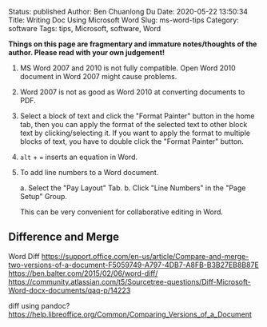 Status: published
Author: Ben Chuanlong Du
Date: 2020-05-22 13:50:34
Title: Writing Doc Using Microsoft Word
Slug: ms-word-tips
Category: software
Tags: tips, Microsoft, software, Word

**Things on this page are fragmentary and immature notes/thoughts of the author.
Please read with your own judgement!**



1. MS Word 2007 and 2010 is not fully compatible.
    Open Word 2010 document in Word 2007 might cause problems.

2. Word 2007 is not as good as Word 2010 at converting documents to PDF.

3. Select a block of text and click the "Format Painter" button in the home tab,
    then you can apply the format of the selected text to other block text by clicking/selecting it.
    If you want to apply the format to multiple blocks of text,
    you have to double click the "Format Painter" button.


1. `alt` + `=` inserts an equation in Word.

2. To add line numbers to a Word document.

    a. Select the "Pay Layout" Tab.
    b. Click "Line Numbers" in the "Page Setup" Group.

    This can be very convenient for collaborative editing in Word.

## Difference and Merge

Word Diff
https://support.office.com/en-us/article/Compare-and-merge-two-versions-of-a-document-F5059749-A797-4DB7-A8FB-B3B27EB8B87E
https://ben.balter.com/2015/02/06/word-diff/
https://community.atlassian.com/t5/Sourcetree-questions/Diff-Microsoft-Word-docx-documents/qaq-p/14223

diff using pandoc?
https://help.libreoffice.org/Common/Comparing_Versions_of_a_Document
